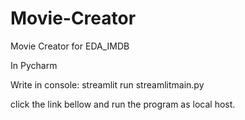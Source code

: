 # Movie-Creator
Movie Creator for EDA_IMDB


In Pycharm

Write in console: streamlit run streamlitmain.py

click the link bellow and run the program as local host.




